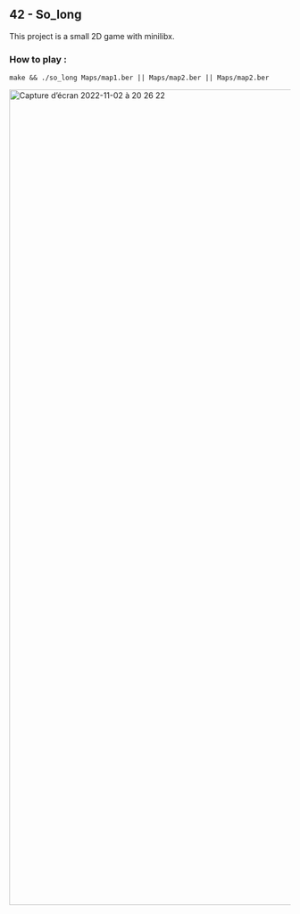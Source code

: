 ## 42 - So_long

This project is a small 2D game with minilibx.

### How to play :
   ```
 make && ./so_long Maps/map1.ber || Maps/map2.ber || Maps/map2.ber
   ```

<img width="1462" alt="Capture d’écran 2022-11-02 à 20 26 22" src="https://user-images.githubusercontent.com/89207863/199584036-6c12a6c0-e773-4b74-b238-025746cb96e7.png">
